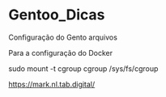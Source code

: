 # Gentoo_Dicas
Configuração do Gento arquivos



Para a configuração do Docker 

sudo mount -t cgroup cgroup /sys/fs/cgroup

https://mark.nl.tab.digital/
